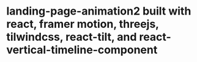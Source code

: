 # landing-page-animation2 built with react, framer motion, threejs, tilwindcss, react-tilt, and react-vertical-timeline-component
